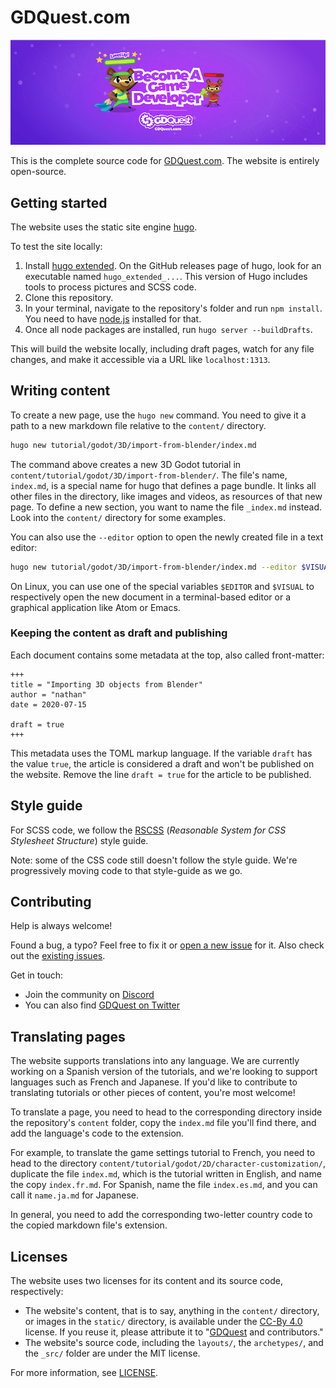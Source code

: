 # GDQuest.com

![Website banner image](static/img/social-banner.png)

This is the complete source code for [GDQuest.com](http://gdquest.com/). The website is entirely open-source.

## Getting started

The website uses the static site engine [hugo](https://gohugo.io).

To test the site locally:

1. Install [hugo extended](https://github.com/gohugoio/hugo/releases). On the GitHub releases page of hugo, look for an executable named `hugo_extended_...`. This version of Hugo includes tools to process pictures and SCSS code.
1. Clone this repository.
1. In your terminal, navigate to the repository's folder and run `npm install`. You need to have [node.js](https://nodejs.org/en/) installed for that.
1. Once all node packages are installed, run `hugo server --buildDrafts`.

This will build the website locally, including draft pages, watch for any file changes, and make it accessible via a URL like `localhost:1313`.

## Writing content

To create a new page, use the `hugo new` command. You need to give it a path to a new markdown file relative to the `content/` directory.

```sh
hugo new tutorial/godot/3D/import-from-blender/index.md
```

The command above creates a new 3D Godot tutorial in `content/tutorial/godot/3D/import-from-blender/`. The file's name, `index.md`, is a special name for hugo that defines a page bundle. It links all other files in the directory, like images and videos, as resources of that new page. To define a new section, you want to name the file `_index.md` instead. Look into the `content/` directory for some examples.

You can also use the `--editor` option to open the newly created file in a text editor:

```sh
hugo new tutorial/godot/3D/import-from-blender/index.md --editor $VISUAL
```

On Linux, you can use one of the special variables `$EDITOR` and `$VISUAL` to respectively open the new document in a terminal-based editor or a graphical application like Atom or Emacs.

### Keeping the content as draft and publishing

Each document contains some metadata at the top, also called front-matter:

```
+++
title = "Importing 3D objects from Blender"
author = "nathan"
date = 2020-07-15

draft = true
+++
```

This metadata uses the TOML markup language. If the variable `draft` has the value `true`, the article is considered a draft and won't be published on the website. Remove the line `draft = true` for the article to be published.

## Style guide

For SCSS code, we follow the [RSCSS](https://rscss.io/) (_Reasonable System for CSS Stylesheet Structure_) style guide.

Note: some of the CSS code still doesn't follow the style guide. We're progressively moving code to that style-guide as we go.

## Contributing

Help is always welcome!

Found a bug, a typo? Feel free to fix it or [open a new issue](issues/new) for it. Also check out the [existing issues](issues).

Get in touch:

- Join the community on [Discord](https://discord.gg/87NNb3Z)
- You can also find [GDQuest on Twitter](https://twitter.com/NathanGDQuest)

## Translating pages

The website supports translations into any language. We are currently working on a Spanish version of the tutorials, and we're looking to support languages such as French and Japanese. If you'd like to contribute to translating tutorials or other pieces of content, you're most welcome!

To translate a page, you need to head to the corresponding directory inside the repository's `content` folder, copy the `index.md` file you'll find there, and add the language's code to the extension.

For example, to translate the game settings tutorial to French, you need to head to the directory `content/tutorial/godot/2D/character-customization/`, duplicate the file `index.md`, which is the tutorial written in English, and name the copy `index.fr.md`. For Spanish, name the file `index.es.md`, and you can call it `name.ja.md` for Japanese.

In general, you need to add the corresponding two-letter country code to the copied markdown file's extension.

## Licenses

The website uses two licenses for its content and its source code, respectively:

- The website's content, that is to say, anything in the `content/` directory, or images in the `static/` directory, is available under the [CC-By 4.0](https://creativecommons.org/licenses/by/4.0/) license. If you reuse it, please attribute it to "[GDQuest](http://gdquest.com/) and contributors."
- The website's source code, including the `layouts/`, the `archetypes/`, and the `_src/` folder are under the MIT license.

For more information, see [LICENSE](LICENSE).

